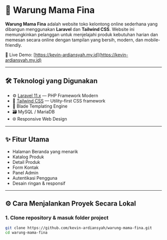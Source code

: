 # 🌾 Warung Mama Fina

**Warung Mama Fina** adalah website toko kelontong online sederhana yang dibangun menggunakan **Laravel** dan **Tailwind CSS**. Website ini memungkinkan pelanggan untuk menjelajahi produk kebutuhan harian dan memesan secara online dengan tampilan yang bersih, modern, dan mobile-friendly.

🔗 Live Demo: [https://kevin-ardiansyah.my.id](https://kevin-ardiansyah.my.id)

---

## 🛠️ Teknologi yang Digunakan

- ⚙️ [Laravel 11.x](https://laravel.com/) — PHP Framework Modern
- 🎨 [Tailwind CSS](https://tailwindcss.com/) — Utility-first CSS framework
- 🧩 Blade Templating Engine
- 🗃️ MySQL / MariaDB
- 🌐 Responsive Web Design

---

## ✨ Fitur Utama

- Halaman Beranda yang menarik
- Katalog Produk
- Detail Produk
- Form Kontak
- Panel Admin
- Autentikasi Pengguna
- Desain ringan & responsif

---

## ⚙️ Cara Menjalankan Proyek Secara Lokal

### 1. Clone repository & masuk folder project

```bash
git clone https://github.com/kevin-ardiansyah/warung-mama-fina.git
cd warung-mama-fina
